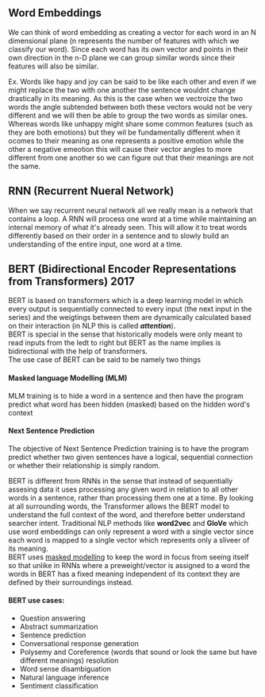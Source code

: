 ## Word Embeddings

We can think of word embedding as creating a vector for each word in an N dimensional plane (n represents the number of features with which we classify our word). 
Since each word has its own vector and points in their own direction in the n-D plane we can group similar words since their features will also be similar.

Ex. Words like hapy and joy can be said to be like each other and even if we might replace the two with one another the sentence wouldnt change drastically in its meaning. As this is the case when we vectroize the two words the angle subtended between both these vectors would not be very different and we will then be able to group the two words as similar ones. Whereas words like unhappy might share some common features (such as they are both emotions) but they wil be fundamentally different when it ocomes to their meaning as one represents a positive emotion while the other a negative emeotion this will cause their vector angles to more different from one another so we can figure out that their meanings are not the same.


## RNN (Recurrent Nueral Network)

When we say recurrent neural network all we really mean is a network that contains a loop. A RNN will process one word at a time while maintaining an internal memory of what it's already seen. This will allow it to treat words differently based on their order in a sentence and to slowly build an understanding of the entire input, one word at a time.

## BERT (Bidirectional Encoder Representations from Transformers) 2017

BERT is based on transformers which is a deep learning model in which every output is sequentially connected to every input (the next input in the series) and the weigtings between them are dynamically calculated based on their interaction (in NLP this is called **_attention_**). <br>
BERT is special in the sense that historically models were only meant to read inputs from the ledt to right but BERT as the name implies is bidirectional with the help of transformers.<br>
The use case of BERT can be said to be namely two things 


#### Masked language Modelling (MLM)

 MLM training is to hide a word in a sentence and then have the program predict what word has been hidden (masked) based on the hidden word's context


####  Next Sentence Prediction

 The objective of Next Sentence Prediction training is to have the program predict whether two given sentences have a logical, sequential connection or whether their relationship is simply random.
    
BERT is different from RNNs in the sense that instead of sequentially assesing data it uses processing any given word in relation to all other words in a sentence, rather than processing them one at a time. By looking at all surrounding words, the Transformer allows the BERT model to understand the full context of the word, and therefore better understand searcher intent.
Traditional NLP methods like **word2vec** and **GloVe** which use word embeddings can only represent a word with a single vector since each word is mapped to a single vector which represents only a sliveer of its meaning.
<br>
BERT uses [masked modelling](#masked-language-modelling-mlm) to keep the word in focus from seeing itself so that unlike in RNNs where a preweight/vector is assigned to a word the words in BERT has a fixed meaning independent of its context they are defined by their surroundings instead.
<br>
#### BERT use cases:

* Question answering
* Abstract summarization
* Sentence prediction
* Conversational response generation
* Polysemy and Coreference (words that sound or look the same but have different meanings) resolution
* Word sense disambiguation
* Natural language inference
* Sentiment classification



